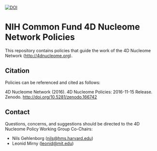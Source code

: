[![DOI](https://zenodo.org/badge/73828171.svg)](https://zenodo.org/badge/latestdoi/73828171)

# NIH Common Fund 4D Nucleome Network Policies

This repository contains policies that guide the work of the 4D Nucleome Network (http://4dnucleome.org). 

## Citation

Policies can be referenced and cited as follows:

4D Nucleome Network (2016). 4D Nucleome Policies: 2016-11-15 Release. Zenodo. http://doi.org/10.5281/zenodo.166742

## Contact

Questions, concerns, and suggestions should be directed to the 4D Nucleome Policy Working Group Co-Chairs:

- Nils Gehlenborg (nils@hms.harvard.edu)
- Leonid Mirny (leonid@mit.edu)
